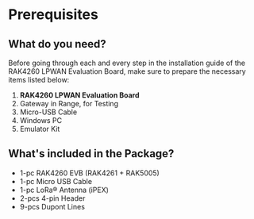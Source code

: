 # Prerequisites

<rk-img
  src="/assets/images/quick-start-guide/rak4260/2quick-start-guide/rak4260-overview2.png"
  width="50%"
  figure-number="1"
  caption="Back View of the Evaluation Board"
/>

## What do you need?

Before going through each and every step in the installation guide of the RAK4260 LPWAN Evaluation Board, make sure to prepare the necessary items listed below:

1. **RAK4260 LPWAN Evaluation Board**
2. Gateway in Range, for Testing
3. Micro-USB Cable
4. Windows PC
5. Emulator Kit


<rk-btn
  src="https://store.rakwireless.com/products/rak4260-evaluation-board"
  label="Buy a RAK4260 LPWAN Evaluation Board"
  _blank
/>

## What's included in the Package?

* 1-pc RAK4260 EVB (RAK4261 + RAK5005)
* 1-pc Micro USB Cable
* 1-pc LoRa® Antenna (iPEX)
* 2-pcs 4-pin Header
* 9-pcs Dupont Lines
